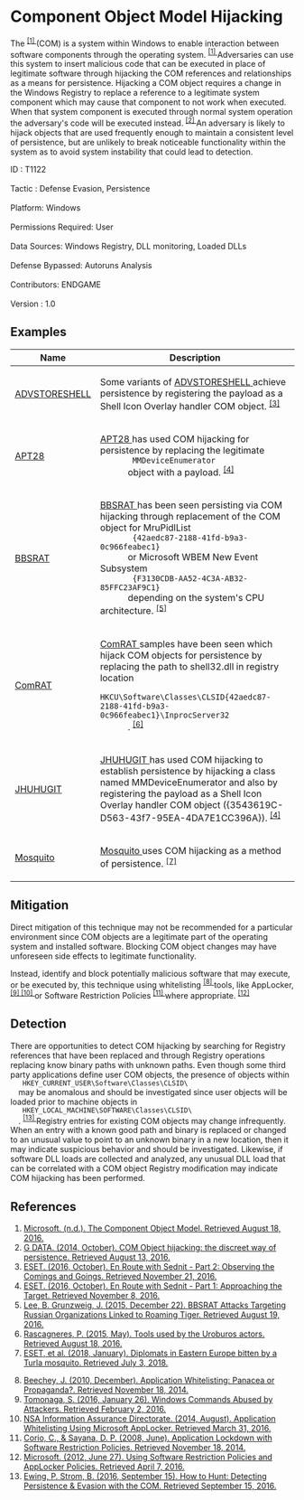 <div class="container-fluid">
 <h1>
  Component Object Model Hijacking
 </h1>
 <div class="row">
  <div class="col-md-8 description-body">
   <p>
    The
    <span class="scite-citeref-number" data-reference="Microsoft Component Object Model" id="scite-ref-1-a">
     <sup>
      <a aria-describedby="qtip-0" data-hasqtip="0" href="https://msdn.microsoft.com/library/ms694363.aspx" target="_blank">
       [1]
      </a>
     </sup>
    </span>
    (COM) is a system within Windows to enable interaction between software components through the operating system.
    <span class="scite-citeref-number" data-reference="Microsoft Component Object Model" id="scite-ref-1-a">
     <sup>
      <a aria-describedby="qtip-0" data-hasqtip="0" href="https://msdn.microsoft.com/library/ms694363.aspx" target="_blank">
       [1]
      </a>
     </sup>
    </span>
    Adversaries can use this system to insert malicious code that can be executed in place of legitimate software through hijacking the COM references and relationships as a means for persistence. Hijacking a COM object requires a change in the Windows Registry to replace a reference to a legitimate system component which may cause that component to not work when executed. When that system component is executed through normal system operation the adversary's code will be executed instead.
    <span class="scite-citeref-number" data-reference="GDATA COM Hijacking" id="scite-ref-2-a">
     <sup>
      <a aria-describedby="qtip-1" data-hasqtip="1" href="https://blog.gdatasoftware.com/2014/10/23941-com-object-hijacking-the-discreet-way-of-persistence" target="_blank">
       [2]
      </a>
     </sup>
    </span>
    An adversary is likely to hijack objects that are used frequently enough to maintain a consistent level of persistence, but are unlikely to break noticeable functionality within the system as to avoid system instability that could lead to detection.
   </p>
  </div>
  <div class="col-md-4">
   <div class="card">
    <div class="card-body">
     <div class="card-data">
      <span class="h5 card-title">
       ID
      </span>
      : T1122
      <br/>
      <br/>
     </div>
     <div class="card-data">
      <span class="h5 card-title">
      </span>
     </div>
     <div class="card-data">
      <span class="h5 card-title">
       Tactic
      </span>
      : Defense Evasion, Persistence
      <br/>
      <br/>
     </div>
     <div class="card-data">
      <span class="h5 card-title">
       Platform:
      </span>
      Windows
      <br/>
      <br/>
     </div>
     <div class="card-data">
      <span class="h5 card-title">
       Permissions Required:
      </span>
      User
      <br/>
      <br/>
     </div>
     <div class="card-data">
      <span class="h5 card-title">
      </span>
     </div>
     <div class="card-data">
      <span class="h5 card-title">
       Data Sources:
      </span>
      Windows Registry, DLL monitoring, Loaded DLLs
      <br/>
      <br/>
     </div>
     <div class="card-data">
      <span class="h5 card-title">
      </span>
     </div>
     <div class="card-data">
      <span class="h5 card-title">
      </span>
     </div>
     <div class="card-data">
      <span class="h5 card-title">
       Defense Bypassed:
      </span>
      Autoruns Analysis
      <br/>
      <br/>
     </div>
     <div class="card-data">
      <span class="h5 card-title">
      </span>
     </div>
     <div class="card-data">
      <span class="h5 card-title">
      </span>
     </div>
     <div class="card-data">
      <span class="h5 card-title">
       Contributors:
      </span>
      ENDGAME
      <br/>
      <br/>
     </div>
     <div class="card-data">
      <span class="h5 card-title">
       Version
      </span>
      : 1.0
     </div>
    </div>
   </div>
  </div>
 </div>
 <h2 class="pt-3" id="examples">
  Examples
 </h2>
 <table class="table table-bordered table-light mt-2">
  <thead>
   <tr>
    <th scope="col">
     Name
    </th>
    <th scope="col">
     Description
    </th>
   </tr>
  </thead>
  <tbody class="bg-white">
   <tr>
    <td>
     <a href="https://attack.mitre.org/software/S0045">
      ADVSTORESHELL
     </a>
    </td>
    <td>
     <p>
      Some variants of
      <a href="https://attack.mitre.org/software/S0045">
       ADVSTORESHELL
      </a>
      achieve persistence by registering the payload as a Shell Icon Overlay handler COM object.
      <span class="scite-citeref-number" data-reference="ESET Sednit Part 2" id="scite-ref-3-a" onclick="scrollToRef('scite-3')">
       <sup>
        <a aria-describedby="qtip-2" data-hasqtip="2" href="http://www.welivesecurity.com/wp-content/uploads/2016/10/eset-sednit-part-2.pdf" target="_blank">
         [3]
        </a>
       </sup>
      </span>
     </p>
    </td>
   </tr>
   <tr>
    <td>
     <a href="https://attack.mitre.org/groups/G0007">
      APT28
     </a>
    </td>
    <td>
     <p>
      <a href="https://attack.mitre.org/groups/G0007">
       APT28
      </a>
      has used COM hijacking for persistence by replacing the legitimate
      <code>
       MMDeviceEnumerator
      </code>
      object with a payload.
      <span class="scite-citeref-number" data-reference="ESET Sednit Part 1" id="scite-ref-4-a" onclick="scrollToRef('scite-4')">
       <sup>
        <a aria-describedby="qtip-3" data-hasqtip="3" href="http://www.welivesecurity.com/wp-content/uploads/2016/10/eset-sednit-part1.pdf" target="_blank">
         [4]
        </a>
       </sup>
      </span>
     </p>
    </td>
   </tr>
   <tr>
    <td>
     <a href="https://attack.mitre.org/software/S0127">
      BBSRAT
     </a>
    </td>
    <td>
     <p>
      <a href="https://attack.mitre.org/software/S0127">
       BBSRAT
      </a>
      has been seen persisting via COM hijacking through replacement of the COM object for MruPidlList
      <code>
       {42aedc87-2188-41fd-b9a3-0c966feabec1}
      </code>
      or Microsoft WBEM New Event Subsystem
      <code>
       {F3130CDB-AA52-4C3A-AB32-85FFC23AF9C1}
      </code>
      depending on the system's CPU architecture.
      <span class="scite-citeref-number" data-reference="Palo Alto Networks BBSRAT" id="scite-ref-5-a" onclick="scrollToRef('scite-5')">
       <sup>
        <a aria-describedby="qtip-4" data-hasqtip="4" href="http://researchcenter.paloaltonetworks.com/2015/12/bbsrat-attacks-targeting-russian-organizations-linked-to-roaming-tiger/" target="_blank">
         [5]
        </a>
       </sup>
      </span>
     </p>
    </td>
   </tr>
   <tr>
    <td>
     <a href="https://attack.mitre.org/software/S0126">
      ComRAT
     </a>
    </td>
    <td>
     <p>
      <a href="https://attack.mitre.org/software/S0126">
       ComRAT
      </a>
      samples have been seen which hijack COM objects for persistence by replacing the path to shell32.dll in registry location
      <code>
       HKCU\Software\Classes\CLSID{42aedc87-2188-41fd-b9a3-0c966feabec1}\InprocServer32
      </code>
      .
      <span class="scite-citeref-number" data-reference="NorthSec 2015 GData Uroburos Tools" id="scite-ref-6-a" onclick="scrollToRef('scite-6')">
       <sup>
        <a aria-describedby="qtip-5" data-hasqtip="5" href="https://www.nsec.io/wp-content/uploads/2015/05/uroburos-actors-tools-1.1.pdf" target="_blank">
         [6]
        </a>
       </sup>
      </span>
     </p>
    </td>
   </tr>
   <tr>
    <td>
     <a href="https://attack.mitre.org/software/S0044">
      JHUHUGIT
     </a>
    </td>
    <td>
     <p>
      <a href="https://attack.mitre.org/software/S0044">
       JHUHUGIT
      </a>
      has used COM hijacking to establish persistence by hijacking a class named MMDeviceEnumerator and also by registering the payload as a Shell Icon Overlay handler COM object ({3543619C-D563-43f7-95EA-4DA7E1CC396A}).
      <span class="scite-citeref-number" data-reference="ESET Sednit Part 1" id="scite-ref-4-a" onclick="scrollToRef('scite-4')">
       <sup>
        <a aria-describedby="qtip-3" data-hasqtip="3" href="http://www.welivesecurity.com/wp-content/uploads/2016/10/eset-sednit-part1.pdf" target="_blank">
         [4]
        </a>
       </sup>
      </span>
     </p>
    </td>
   </tr>
   <tr>
    <td>
     <a href="https://attack.mitre.org/software/S0256">
      Mosquito
     </a>
    </td>
    <td>
     <p>
      <a href="https://attack.mitre.org/software/S0256">
       Mosquito
      </a>
      uses COM hijacking as a method of persistence.
      <span class="scite-citeref-number" data-reference="ESET Turla Mosquito Jan 2018" id="scite-ref-7-a" onclick="scrollToRef('scite-7')">
       <sup>
        <a aria-describedby="qtip-6" data-hasqtip="6" href="https://www.welivesecurity.com/wp-content/uploads/2018/01/ESET_Turla_Mosquito.pdf" target="_blank">
         [7]
        </a>
       </sup>
      </span>
     </p>
    </td>
   </tr>
  </tbody>
 </table>
 <h2 class="pt-3" id="mitigation">
  Mitigation
 </h2>
 <p>
  Direct mitigation of this technique may not be recommended for a particular environment since COM objects are a legitimate part of the operating system and installed software. Blocking COM object changes may have unforeseen side effects to legitimate functionality.
 </p>
 <p>
  Instead, identify and block potentially malicious software that may execute, or be executed by, this technique using whitelisting
  <span class="scite-citeref-number" data-reference="Beechey 2010" id="scite-ref-8-a">
   <sup>
    <a aria-describedby="qtip-7" data-hasqtip="7" href="http://www.sans.org/reading-room/whitepapers/application/application-whitelisting-panacea-propaganda-33599" target="_blank">
     [8]
    </a>
   </sup>
  </span>
  tools, like AppLocker,
  <span class="scite-citeref-number" data-reference="Windows Commands JPCERT" id="scite-ref-9-a">
   <sup>
    <a aria-describedby="qtip-8" data-hasqtip="8" href="http://blog.jpcert.or.jp/2016/01/windows-commands-abused-by-attackers.html" target="_blank">
     [9]
    </a>
   </sup>
  </span>
  <span class="scite-citeref-number" data-reference="NSA MS AppLocker" id="scite-ref-10-a">
   <sup>
    <a aria-describedby="qtip-9" data-hasqtip="9" href="https://www.iad.gov/iad/library/ia-guidance/tech-briefs/application-whitelisting-using-microsoft-applocker.cfm" target="_blank">
     [10]
    </a>
   </sup>
  </span>
  or Software Restriction Policies
  <span class="scite-citeref-number" data-reference="Corio 2008" id="scite-ref-11-a">
   <sup>
    <a aria-describedby="qtip-10" data-hasqtip="10" href="http://technet.microsoft.com/en-us/magazine/2008.06.srp.aspx" target="_blank">
     [11]
    </a>
   </sup>
  </span>
  where appropriate.
  <span class="scite-citeref-number" data-reference="TechNet Applocker vs SRP" id="scite-ref-12-a">
   <sup>
    <a aria-describedby="qtip-11" data-hasqtip="11" href="https://technet.microsoft.com/en-us/library/ee791851.aspx" target="_blank">
     [12]
    </a>
   </sup>
  </span>
 </p>
 <h2 class="pt-3" id="detection">
  Detection
 </h2>
 <p>
  There are opportunities to detect COM hijacking by searching for Registry references that have been replaced and through Registry operations replacing know binary paths with unknown paths. Even though some third party applications define user COM objects, the presence of objects within
  <code>
   HKEY_CURRENT_USER\Software\Classes\CLSID\
  </code>
  may be anomalous and should be investigated since user objects will be loaded prior to machine objects in
  <code>
   HKEY_LOCAL_MACHINE\SOFTWARE\Classes\CLSID\
  </code>
  .
  <span class="scite-citeref-number" data-reference="Endgame COM Hijacking" id="scite-ref-13-a">
   <sup>
    <a aria-describedby="qtip-12" data-hasqtip="12" href="https://www.endgame.com/blog/how-hunt-detecting-persistence-evasion-com" target="_blank">
     [13]
    </a>
   </sup>
  </span>
  Registry entries for existing COM objects may change infrequently. When an entry with a known good path and binary is replaced or changed to an unusual value to point to an unknown binary in a new location, then it may indicate suspicious behavior and should be investigated. Likewise, if software DLL loads are collected and analyzed, any unusual DLL load that can be correlated with a COM object Registry modification may indicate COM hijacking has been performed.
 </p>
 <h2 class="pt-3" id="references">
  References
 </h2>
 <div class="row">
  <div class="col">
   <ol>
    <li>
     <span class="scite-citation" id="scite-1">
      <span class="scite-citation-text">
       <a class="external text" href="https://msdn.microsoft.com/library/ms694363.aspx" name="scite-1" rel="nofollow" target="_blank">
        Microsoft. (n.d.). The Component Object Model. Retrieved August 18, 2016.
       </a>
      </span>
     </span>
    </li>
    <li>
     <span class="scite-citation" id="scite-2">
      <span class="scite-citation-text">
       <a class="external text" href="https://blog.gdatasoftware.com/2014/10/23941-com-object-hijacking-the-discreet-way-of-persistence" name="scite-2" rel="nofollow" target="_blank">
        G DATA. (2014, October). COM Object hijacking: the discreet way of persistence. Retrieved August 13, 2016.
       </a>
      </span>
     </span>
    </li>
    <li>
     <span class="scite-citation" id="scite-3">
      <span class="scite-citation-text">
       <a class="external text" href="http://www.welivesecurity.com/wp-content/uploads/2016/10/eset-sednit-part-2.pdf" name="scite-3" rel="nofollow" target="_blank">
        ESET. (2016, October). En Route with Sednit - Part 2: Observing the Comings and Goings. Retrieved November 21, 2016.
       </a>
      </span>
     </span>
    </li>
    <li>
     <span class="scite-citation" id="scite-4">
      <span class="scite-citation-text">
       <a class="external text" href="http://www.welivesecurity.com/wp-content/uploads/2016/10/eset-sednit-part1.pdf" name="scite-4" rel="nofollow" target="_blank">
        ESET. (2016, October). En Route with Sednit - Part 1: Approaching the Target. Retrieved November 8, 2016.
       </a>
      </span>
     </span>
    </li>
    <li>
     <span class="scite-citation" id="scite-5">
      <span class="scite-citation-text">
       <a class="external text" href="http://researchcenter.paloaltonetworks.com/2015/12/bbsrat-attacks-targeting-russian-organizations-linked-to-roaming-tiger/" name="scite-5" rel="nofollow" target="_blank">
        Lee, B. Grunzweig, J. (2015, December 22). BBSRAT Attacks Targeting Russian Organizations Linked to Roaming Tiger. Retrieved August 19, 2016.
       </a>
      </span>
     </span>
    </li>
    <li>
     <span class="scite-citation" id="scite-6">
      <span class="scite-citation-text">
       <a class="external text" href="https://www.nsec.io/wp-content/uploads/2015/05/uroburos-actors-tools-1.1.pdf" name="scite-6" rel="nofollow" target="_blank">
        Rascagneres, P. (2015, May). Tools used by the Uroburos actors. Retrieved August 18, 2016.
       </a>
      </span>
     </span>
    </li>
    <li>
     <span class="scite-citation" id="scite-7">
      <span class="scite-citation-text">
       <a class="external text" href="https://www.welivesecurity.com/wp-content/uploads/2018/01/ESET_Turla_Mosquito.pdf" name="scite-7" rel="nofollow" target="_blank">
        ESET, et al. (2018, January). Diplomats in Eastern Europe bitten by a Turla mosquito. Retrieved July 3, 2018.
       </a>
      </span>
     </span>
    </li>
   </ol>
  </div>
  <div class="col">
   <ol start="8.5">
    <li>
     <span class="scite-citation" id="scite-8">
      <span class="scite-citation-text">
       <a class="external text" href="http://www.sans.org/reading-room/whitepapers/application/application-whitelisting-panacea-propaganda-33599" name="scite-8" rel="nofollow" target="_blank">
        Beechey, J. (2010, December). Application Whitelisting: Panacea or Propaganda?. Retrieved November 18, 2014.
       </a>
      </span>
     </span>
    </li>
    <li>
     <span class="scite-citation" id="scite-9">
      <span class="scite-citation-text">
       <a class="external text" href="http://blog.jpcert.or.jp/2016/01/windows-commands-abused-by-attackers.html" name="scite-9" rel="nofollow" target="_blank">
        Tomonaga, S. (2016, January 26). Windows Commands Abused by Attackers. Retrieved February 2, 2016.
       </a>
      </span>
     </span>
    </li>
    <li>
     <span class="scite-citation" id="scite-10">
      <span class="scite-citation-text">
       <a class="external text" href="https://www.iad.gov/iad/library/ia-guidance/tech-briefs/application-whitelisting-using-microsoft-applocker.cfm" name="scite-10" rel="nofollow" target="_blank">
        NSA Information Assurance Directorate. (2014, August). Application Whitelisting Using Microsoft AppLocker. Retrieved March 31, 2016.
       </a>
      </span>
     </span>
    </li>
    <li>
     <span class="scite-citation" id="scite-11">
      <span class="scite-citation-text">
       <a class="external text" href="http://technet.microsoft.com/en-us/magazine/2008.06.srp.aspx" name="scite-11" rel="nofollow" target="_blank">
        Corio, C., &amp; Sayana, D. P. (2008, June). Application Lockdown with Software Restriction Policies. Retrieved November 18, 2014.
       </a>
      </span>
     </span>
    </li>
    <li>
     <span class="scite-citation" id="scite-12">
      <span class="scite-citation-text">
       <a class="external text" href="https://technet.microsoft.com/en-us/library/ee791851.aspx" name="scite-12" rel="nofollow" target="_blank">
        Microsoft. (2012, June 27). Using Software Restriction Policies and AppLocker Policies. Retrieved April 7, 2016.
       </a>
      </span>
     </span>
    </li>
    <li>
     <span class="scite-citation" id="scite-13">
      <span class="scite-citation-text">
       <a class="external text" href="https://www.endgame.com/blog/how-hunt-detecting-persistence-evasion-com" name="scite-13" rel="nofollow" target="_blank">
        Ewing, P. Strom, B. (2016, September 15). How to Hunt: Detecting Persistence &amp; Evasion with the COM. Retrieved September 15, 2016.
       </a>
      </span>
     </span>
    </li>
   </ol>
  </div>
 </div>
</div>
